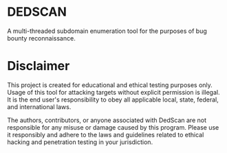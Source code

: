 # DEDSCAN

A multi-threaded subdomain enumeration tool for the purposes of bug bounty reconnaissance.

# Disclaimer

This project is created for educational and ethical testing purposes only. Usage of this tool for attacking targets without explicit permission is illegal. It is the end user's responsibility to obey all applicable local, state, federal, and international laws.

The authors, contributors, or anyone associated with DedScan are not responsible for any misuse or damage caused by this program. Please use it responsibly and adhere to the laws and guidelines related to ethical hacking and penetration testing in your jurisdiction.